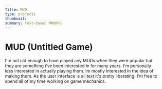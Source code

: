 ```yaml
---
Title: MUD
type: projects
thumbnail: 
summary: Text-based MMORPG
---
```


# MUD (Untitled Game)

I'm not old enough to have played any MUDs when they were popular but they are
something i've been interested in for many years. I'm personally less interested
in actually playing them. Im mostly interested in the idea of making them. As
the user interface is all text it's pretty liberating. I'm free to spend all of
my time working on game mechanics.

